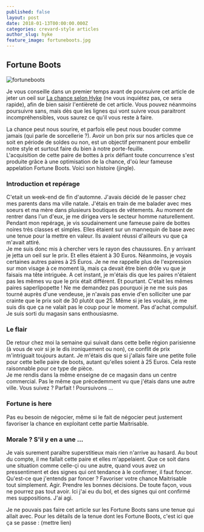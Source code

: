 ```yaml
---
published: false
layout: post
date: 2018-01-13T00:00:00.000Z
categories: crevard-style articles
author_slug: hyke
feature_image: fortuneboots.jpg
---
```

## Fortune Boots

![fortuneboots]({{site.url}}/{{site.baseurl}}img/fortuneboots.jpg)

Je vous conseille dans un premier temps avant de poursuivre cet article de jeter un oeil sur [La chance selon Hyke](www.crevardstyle.com/La-Chance-Selon-Hyke) (ne vous inquiétez pas, ce sera rapide), afin de bien saisir l'entièreté de cet article. Vous pouvez néanmoins poursuivre sans, mais dès que les lignes qui vont suivre vous paraitront incompréhensibles, vous saurez ce qu'il vous reste à faire.  

La chance peut nous sourire, et parfois elle peut nous bouder comme jamais (qui parle de sorcellerie ?). Avoir un bon prix sur nos articles que ce soit en période de soldes ou non, est un objectif permanent pour embellir notre style et surtout faire du bien à notre porte-feuille.  
L'acquisition de cette paire de bottes à prix défiant toute concurrence s'est produite grâce à une optimisation de la chance, d'où leur fameuse appelation Fortune Boots. Voici son histoire (jingle).

### Introduction et repérage

C'etait un week-end de fin d'automne. J'avais décidé de le passer chez mes parents dans ma ville natale. J'étais en train de me balader avec mes soeurs et ma mère dans plusieurs boutiques de vêtements. Au moment de rentrer dans l'un d'eux, je me dirigea vers le secteur homme naturellement. Pendant mon repérage, je vis soudainement une fameuse paire de bottes noires très classes et simples. Elles étaient sur un mannequin de base avec une tenue pour la mettre en valeur. Ils avaient réussi d'ailleurs vu que ça m'avait attiré.  
Je me suis donc mis à chercher vers le rayon des chaussures. En y arrivant je jetta un oeil sur le prix. Et elles étaient à 30 Euros. Néanmoins, je voyais certaines autres paires à 25 Euros. Je ne me rappelle plus de l'expression sur mon visage à ce moment là, mais ça devait être bien drôle vu que je faisais ma tête intriguée. A cet instant, je m'étais dis que les paires n'étaient pas les mêmes vu que le prix était différent. Et pourtant. C'etait les mêmes paires saperlipopette ! Ne me demandez pas pourquoi je ne me suis pas tourné auprès d'une vendeuse, je n'avais pas envie d'en solliciter une par crainte que le prix soit de 30 plutôt que 25. Même si je les voulais, je me suis dis que ça ne valait pas le coup pour le moment. Pas d'achat compulsif. Je suis sorti du magasin sans enthousiasme. 

### Le flair

De retour chez moi la semaine qui suivait dans cette belle région parisienne (à vous de voir si je le dis ironiquement ou non), ce conflit de prix m'intriguait toujours autant. Je m'étais dis que si j'allais faire une petite folie pour cette belle paire de boots, autant qu'elles soient à 25 Euros. Cela reste raisonnable pour ce type de pièce.  
Je me rendis dans la même enseigne de ce magasin dans un centre commercial. Pas le même que précedemment vu que j'étais dans une autre ville. Vous suivez ? Parfait ! Poursuivons ... 

### Fortune is here

Pas eu besoin de négocier, même si le fait de négocier peut justement favoriser la chance en exploitant cette partie Maitrisable.

### Morale ? S'il y en a une ...

Je vais surement paraître superstitieux mais rien n'arrive au hasard. Au bout du compte, il me fallait cette paire et elles m'appelaient.
Que ce soit dans une situation comme celle-çi ou une autre, quand vous avez un pressentiment et des signes qui ont tendance à le confirmer, il faut foncer. Qu'est-ce que j'entends par foncer ? Favoriser votre chance Maitrisable tout simplement. Agir. Prendre les bonnes décisions. De toute façon, vous ne pourrez pas tout avoir. Ici j'ai eu du bol, et des signes qui ont confirmé mes suppositions. J'ai agi.

Je ne pouvais pas faire cet article sur les Fortune Boots sans une tenue qui allait avec. Pour les détails de la tenue dont les Fortune Boots, c'est ici que ça se passe : (mettre lien)